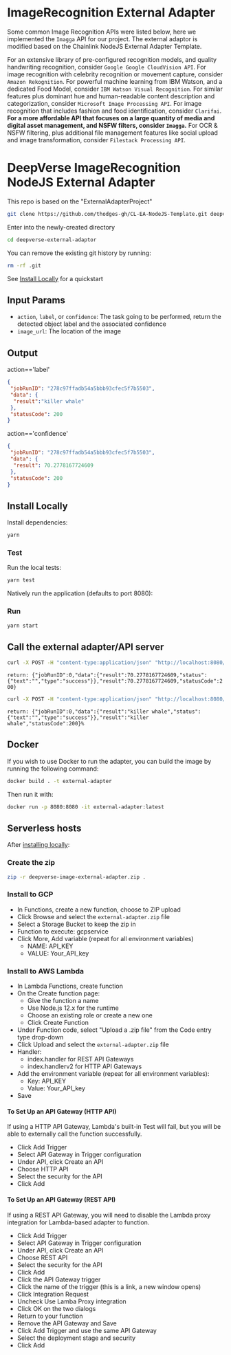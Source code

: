 # ImageRecognition External Adapter

Some common Image Recognition APIs were listed below, here we implemented the `Imagga` API for our project. The external adaptor is modified based on the Chainlink NodeJS External Adapter Template.

For an extensive library of pre-configured recognition models, and quality handwriting recognition, consider `Google Google CloudVision API`.
For image recognition with celebrity recognition or movement capture, consider `Amazon Rekognition`.
For powerful machine learning from IBM Watson, and a dedicated Food Model, consider `IBM Watson Visual Recognition`.
For similar features plus dominant hue and human-readable content description and categorization, consider `Microsoft Image Processing API`.
For image recognition that includes fashion and food identification, consider `Clarifai`.
**For a more affordable API that focuses on a large quantity of media and digital asset management, and NSFW filters, consider `Imagga`.**
For OCR & NSFW filtering, plus additional file management features like social upload and image transformation, consider `Filestack Processing API`.


# DeepVerse ImageRecognition NodeJS External Adapter 

This repo is based on the "ExternalAdapterProject"

```bash
git clone https://github.com/thodges-gh/CL-EA-NodeJS-Template.git deepverse-external-adaptor
```

Enter into the newly-created directory

```bash
cd deepverse-external-adaptor
```

You can remove the existing git history by running:

```bash
rm -rf .git
```

See [Install Locally](#install-locally) for a quickstart

## Input Params

- `action`, `label`, or `confidence`: The task going to be performed, return the detected object label and the associated confidence
- `image_url`: The location of the image

## Output
action=='label' 
```json
{
 "jobRunID": "278c97ffadb54a5bbb93cfec5f7b5503",
 "data": {
  "result":"killer whale" 
 },
 "statusCode": 200
}
```

action=='confidence'
```json
{
 "jobRunID": "278c97ffadb54a5bbb93cfec5f7b5503",
 "data": {
  "result": 70.2778167724609
 },
 "statusCode": 200
}
```

## Install Locally

Install dependencies:

```bash
yarn
```

### Test

Run the local tests:

```bash
yarn test
```

Natively run the application (defaults to port 8080):

### Run

```bash
yarn start
```

## Call the external adapter/API server

```bash
curl -X POST -H "content-type:application/json" "http://localhost:8080/" --data '{ "id": 0, "data": {"action": "confidence", "image_url": "https://deepverse.co.uk/img/orca.jpg"} }'
```
``
return: {"jobRunID":0,"data":{"result":70.2778167724609,"status":{"text":"","type":"success"}},"result":70.2778167724609,"statusCode":200}                       
``

```bash
curl -X POST -H "content-type:application/json" "http://localhost:8080/" --data '{ "id": 0, "data": {"action": "label", "image_url": "https://deepverse.co.uk/img/orca.jpg"} }'            
```
``
return: {"jobRunID":0,"data":{"result":"killer whale","status":{"text":"","type":"success"}},"result":"killer whale","statusCode":200}%      
``

## Docker

If you wish to use Docker to run the adapter, you can build the image by running the following command:

```bash
docker build . -t external-adapter
```

Then run it with:

```bash
docker run -p 8080:8080 -it external-adapter:latest
```

## Serverless hosts

After [installing locally](#install-locally):

### Create the zip

```bash
zip -r deepverse-image-external-adapter.zip .
```

### Install to GCP

- In Functions, create a new function, choose to ZIP upload
- Click Browse and select the `external-adapter.zip` file
- Select a Storage Bucket to keep the zip in
- Function to execute: gcpservice
- Click More, Add variable (repeat for all environment variables)
  - NAME: API_KEY
  - VALUE: Your_API_key

### Install to AWS Lambda

- In Lambda Functions, create function
- On the Create function page:
  - Give the function a name
  - Use Node.js 12.x for the runtime
  - Choose an existing role or create a new one
  - Click Create Function
- Under Function code, select "Upload a .zip file" from the Code entry type drop-down
- Click Upload and select the `external-adapter.zip` file
- Handler:
    - index.handler for REST API Gateways
    - index.handlerv2 for HTTP API Gateways
- Add the environment variable (repeat for all environment variables):
  - Key: API_KEY
  - Value: Your_API_key
- Save

#### To Set Up an API Gateway (HTTP API)

If using a HTTP API Gateway, Lambda's built-in Test will fail, but you will be able to externally call the function successfully.

- Click Add Trigger
- Select API Gateway in Trigger configuration
- Under API, click Create an API
- Choose HTTP API
- Select the security for the API
- Click Add

#### To Set Up an API Gateway (REST API)

If using a REST API Gateway, you will need to disable the Lambda proxy integration for Lambda-based adapter to function.

- Click Add Trigger
- Select API Gateway in Trigger configuration
- Under API, click Create an API
- Choose REST API
- Select the security for the API
- Click Add
- Click the API Gateway trigger
- Click the name of the trigger (this is a link, a new window opens)
- Click Integration Request
- Uncheck Use Lamba Proxy integration
- Click OK on the two dialogs
- Return to your function
- Remove the API Gateway and Save
- Click Add Trigger and use the same API Gateway
- Select the deployment stage and security
- Click Add
